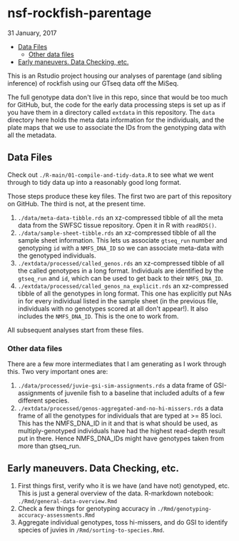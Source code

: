 nsf-rockfish-parentage
================
31 January, 2017

-   [Data Files](#data-files)
    -   [Other data files](#other-data-files)
-   [Early maneuvers. Data Checking, etc.](#early-maneuvers.-data-checking-etc.)

<!-- README.md is generated from README.Rmd. Please edit that file -->
This is an Rstudio project housing our analyses of parentage (and sibling inference) of rockfish using our GTseq data off the MiSeq.

The full genotype data don't live in this repo, since that would be too much for GitHub, but, the code for the early data processing steps is set up as if you have them in a directory called `extdata` in this repository. The `data` directory here holds the meta data information for the individuals, and the plate maps that we use to associate the IDs from the genotyping data with all the metadata.

Data Files
----------

Check out `./R-main/01-compile-and-tidy-data.R` to see what we went through to tidy data up into a reasonably good long format.

Those steps produce these key files. The first two are part of this repository on GitHub. The third is not, at the present time.

1.  `./data/meta-data-tibble.rds` an xz-compressed tibble of all the meta data from the SWFSC tissue repository. Open it in R with `readRDS()`.
2.  `./data/sample-sheet-tibble.rds` an xz-compressed tibble of all the sample sheet information. This lets us associate `gtseq_run` number and genotyping `id` with a `NMFS_DNA_ID` so we can associate meta-data with the genotyped individuals.
3.  `./extdata/processed/called_genos.rds` an xz-compressed tibble of all the called genotypes in a long format. Individuals are identified by the `gtseq_run` and `id`, which can be used to get back to their `NMFS_DNA_ID`.
4.  `./extdata/processed/called_genos_na_explicit.rds` an xz-compressed tibble of all the genotypes in long format. This one has explicitly put NAs in for every individual listed in the sample sheet (in the previous file, individuals with no genotypes scored at all don't appear!). It also includes the `NMFS_DNA_ID`. This is the one to work from.

All subsequent analyses start from these files.

### Other data files

There are a few more intermediates that I am generating as I work through this. Two very important ones are:

1.  `./data/processed/juvie-gsi-sim-assignments.rds` a data frame of GSI-assignments of juvenile fish to a baseline that included adults of a few different species.
2.  `./extdata/processed/genos-aggregated-and-no-hi-missers.rds` a data frame of all the genotypes for individuals that are typed at &gt;= 85 loci. This has the NMFS\_DNA\_ID in it and that is what should be used, as multiply-genotyped individuals have had the highest read-depth result put in there. Hence NMFS\_DNA\_IDs might have genotypes taken from more than gtseq\_run.

Early maneuvers. Data Checking, etc.
------------------------------------

1.  First things first, verify who it is we have (and have not) genotyped, etc. This is just a general overview of the data. R-markdown notebook: `./Rmd/general-data-overview.Rmd`
2.  Check a few things for genotyping accuracy in `./Rmd/genotyping-accuracy-assessments.Rmd`
3.  Aggregate individual genotypes, toss hi-missers, and do GSI to identify species of juvies in `/Rmd/sorting-to-species.Rmd`.
